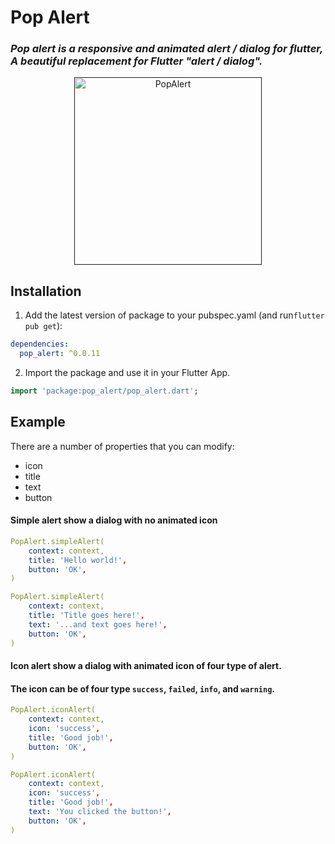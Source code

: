 # Pop Alert

### _Pop alert is a responsive and animated alert / dialog for flutter, A beautiful replacement for Flutter "alert / dialog"._

<p align="center">
  <a href="">
    <img alt="PopAlert" src="https://raw.githubusercontent.com/tjava/pop_alert/master/assets/images/Popalert.gif" width="300">
  </a>
</p>

## Installation

1. Add the latest version of package to your pubspec.yaml (and run`flutter pub get`):

```yaml
dependencies:
  pop_alert: ^0.0.11
```

2. Import the package and use it in your Flutter App.

```dart
import 'package:pop_alert/pop_alert.dart';
```

## Example

There are a number of properties that you can modify:

- icon
- title
- text
- button

#### Simple alert show a dialog with no animated icon

```yaml
PopAlert.simpleAlert(
    context: context,
    title: 'Hello world!',
    button: 'OK',
)
```

```yaml
PopAlert.simpleAlert(
    context: context,
    title: 'Title goes here!',
    text: '...and text goes here!',
    button: 'OK',
)
```

#### Icon alert show a dialog with animated icon of four type of alert.

#### The icon can be of four type `success`, `failed`, `info`, and `warning`.

```yaml
PopAlert.iconAlert(
    context: context,
    icon: 'success',
    title: 'Good job!',
    button: 'OK',
)
```

```yaml
PopAlert.iconAlert(
    context: context,
    icon: 'success',
    title: 'Good job!',
    text: 'You clicked the button!',
    button: 'OK',
)
```
